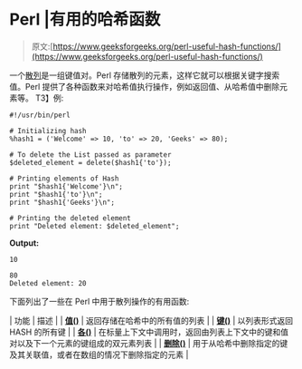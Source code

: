 # Perl |有用的哈希函数

> 原文:[https://www.geeksforgeeks.org/perl-useful-hash-functions/](https://www.geeksforgeeks.org/perl-useful-hash-functions/)

一个[散列](https://www.geeksforgeeks.org/perl-hash/)是一组键值对。Perl 存储散列的元素，这样它就可以根据关键字搜索值。Perl 提供了各种函数来对哈希值执行操作，例如返回值、从哈希值中删除元素等。
T3】例:

```
#!/usr/bin/perl 

# Initializing hash  
%hash1 = ('Welcome' => 10, 'to' => 20, 'Geeks' => 80);  

# To delete the List passed as parameter 
$deleted_element = delete($hash1{'to'}); 

# Printing elements of Hash  
print "$hash1{'Welcome'}\n";  
print "$hash1{'to'}\n";  
print "$hash1{'Geeks'}\n";  

# Printing the deleted element 
print "Deleted element: $deleted_element"; 
```

**Output:**

```
10

80
Deleted element: 20

```

下面列出了一些在 Perl 中用于散列操作的有用函数:

| 功能 | 描述 |
| **[值()](https://www.geeksforgeeks.org/perl-values-function/)** | 返回存储在哈希中的所有值的列表 |
| **[键()](https://www.geeksforgeeks.org/perl-keys-function/)** | 以列表形式返回 HASH 的所有键 |
| **[各()](https://www.geeksforgeeks.org/perl-each-function/)** | 在标量上下文中调用时，返回由列表上下文中的键和值对以及下一个元素的键组成的双元素列表 |
| **[删除()](https://www.geeksforgeeks.org/perl-delete-function/)** | 用于从哈希中删除指定的键及其关联值，或者在数组的情况下删除指定的元素 |